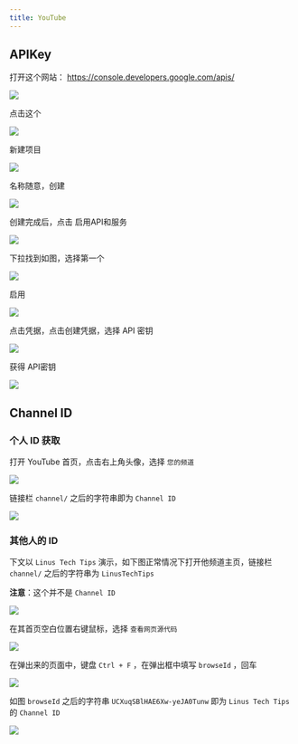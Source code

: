 ```yaml
---
title: YouTube
---
```


## APIKey

打开这个网站： <https://console.developers.google.com/apis/>

<a data-fancybox title="" href="/Snipaste_2019-10-22_19-03-53.png">![](/Snipaste_2019-10-22_19-03-53.png)</a>

点击这个

<a data-fancybox title="" href="/Snipaste_2019-10-22_19-05-22.png">![](/Snipaste_2019-10-22_19-05-22.png)</a>

新建项目

<a data-fancybox title="" href="/Snipaste_2019-10-22_19-05-37.png">![](/Snipaste_2019-10-22_19-05-37.png)</a>

名称随意，创建

<a data-fancybox title="" href="/Snipaste_2019-10-22_19-06-46.png">![](/Snipaste_2019-10-22_19-06-46.png)</a>

创建完成后，点击 启用API和服务

<a data-fancybox title="" href="/Snipaste_2019-10-22_19-08-33.png">![](/Snipaste_2019-10-22_19-08-33.png)</a>

下拉找到如图，选择第一个

<a data-fancybox title="" href="/Snipaste_2019-10-22_19-10-05.png">![](/Snipaste_2019-10-22_19-10-05.png)</a>

启用

<a data-fancybox title="" href="/Snipaste_2019-10-22_19-10-50.png">![](/Snipaste_2019-10-22_19-10-50.png)</a>

点击凭据，点击创建凭据，选择 API 密钥

<a data-fancybox title="" href="/Snipaste_2019-10-22_19-12-14.png">![](/Snipaste_2019-10-22_19-12-14.png)</a>

获得 API密钥

<a data-fancybox title="" href="/Snipaste_2019-10-22_19-13-14_Mosaic_19_14_43.jpg">![](/Snipaste_2019-10-22_19-13-14_Mosaic_19_14_43.jpg)</a>

## Channel ID

### 个人 ID 获取

打开 YouTube 首页，点击右上角头像，选择 ```您的频道```

<a data-fancybox title="" href="/Snipaste_2021-07-27_11-31-52.png">![](/Snipaste_2021-07-27_11-31-52.png)</a>

链接栏 ```channel/``` 之后的字符串即为 ```Channel ID```

<a data-fancybox title="" href="/Snipaste_2021-07-27_11-32-12.png">![](/Snipaste_2021-07-27_11-32-12.png)</a>

### 其他人的 ID

下文以 ```Linus Tech Tips``` 演示，如下图正常情况下打开他频道主页，链接栏 ```channel/``` 之后的字符串为 ```LinusTechTips```

**注意**：这个并不是 ```Channel ID```

<a data-fancybox title="" href="/Snipaste_2021-07-27_11-47-06.png">![](/Snipaste_2021-07-27_11-47-06.png)</a>

在其首页空白位置右键鼠标，选择 ```查看网页源代码```

<a data-fancybox title="" href="/Snipaste_2021-07-27_11-48-53.png">![](/Snipaste_2021-07-27_11-48-53.png)</a>

在弹出来的页面中，键盘 ```Ctrl + F``` ，在弹出框中填写 ```browseId``` ，回车

<a data-fancybox title="" href="/Snipaste_2021-07-27_11-49-55.png">![](/Snipaste_2021-07-27_11-49-55.png)</a>

如图 ```browseId``` 之后的字符串 ```UCXuqSBlHAE6Xw-yeJA0Tunw``` 即为 ```Linus Tech Tips``` 的 ```Channel ID```

<a data-fancybox title="" href="/Snipaste_2021-07-27_11-51-37.png">![](/Snipaste_2021-07-27_11-51-37.png)</a>